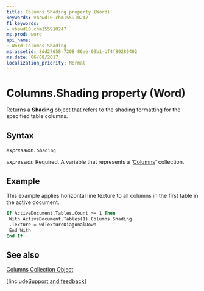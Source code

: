 ```yaml
---
title: Columns.Shading property (Word)
keywords: vbawd10.chm155910247
f1_keywords:
- vbawd10.chm155910247
ms.prod: word
api_name:
- Word.Columns.Shading
ms.assetid: 8dd27658-7208-86ae-09b1-bf4f89280402
ms.date: 06/08/2017
localization_priority: Normal
---
```



# Columns.Shading property (Word)

Returns a  **Shading** object that refers to the shading formatting for the specified table columns.


## Syntax

_expression_. `Shading`

_expression_ Required. A variable that represents a '[Columns](Word.columns.md)' collection.


## Example

This example applies horizontal line texture to all columns in the first table in the active document.


```vb
If ActiveDocument.Tables.Count >= 1 Then 
 With ActiveDocument.Tables(1).Columns.Shading 
 .Texture = wdTextureDiagonalDown 
 End With 
End If
```


## See also


[Columns Collection Object](Word.columns.md)

[!include[Support and feedback](~/includes/feedback-boilerplate.md)]